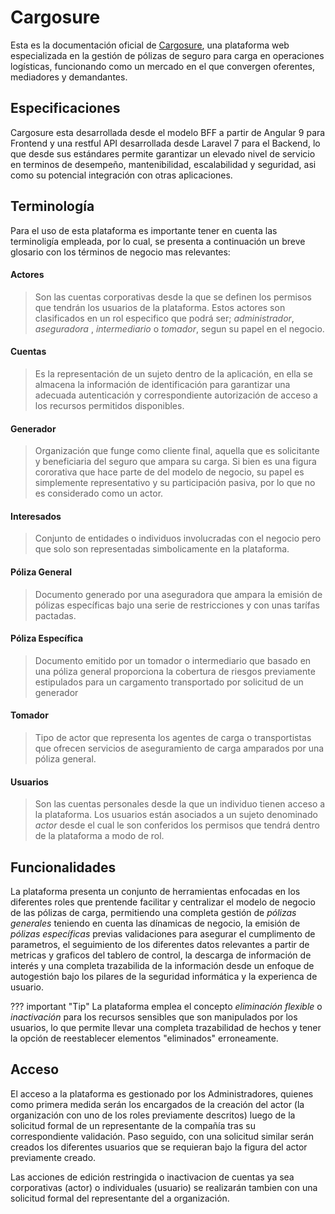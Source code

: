 # Cargosure

Esta es la documentación oficial de [Cargosure](https://www.cargosure.co), una plataforma web especializada en la gestión de pólizas de seguro para carga en operaciones logísticas, funcionando como un mercado en el que convergen oferentes, mediadores y demandantes.

## Especificaciones

Cargosure esta desarrollada desde el modelo BFF a partir de Angular 9 para Frontend y una restful API desarrollada desde Laravel 7 para el Backend, lo que desde sus estándares permite garantizar un elevado nivel de servicio  en terminos de desempeño, mantenibilidad, escalabilidad y seguridad, asi como su potencial integración con otras aplicaciones.

## Terminología

Para el uso de esta plataforma es importante tener en cuenta las terminoligía empleada, por lo cual, se presenta a continuación un breve glosario con los términos de negocio mas relevantes:


#### Actores

 > Son las cuentas corporativas desde la que se definen los permisos que tendrán los usuarios de la plataforma. Estos actores son clasificados en un rol especifico que podrá ser; *administrador*, *aseguradora* , *intermediario* o *tomador*, segun su papel en el negocio.

#### Cuentas

> Es la representación de un sujeto dentro de la aplicación, en ella se almacena la información de identificación para garantizar una adecuada autenticación y correspondiente autorización de acceso a los recursos permitidos disponibles.

#### Generador

> Organización que funge como cliente final, aquella que es solicitante y beneficiaria del seguro que ampara su carga. Si bien es una figura cororativa que hace parte de del modelo de negocio, su papel es simplemente representativo y su participación pasiva, por lo que no es considerado como un actor.

#### Interesados

> Conjunto de entidades o individuos involucradas con el negocio pero que solo son representadas simbolicamente en la plataforma.


#### Póliza General

> Documento generado por una aseguradora que ampara la emisión de pólizas específicas bajo una serie de restricciones y con unas tarífas pactadas.

#### Póliza Específica

> Documento emitido por un tomador o intermediario que basado en una póliza general proporciona la cobertura de riesgos previamente estipulados para un cargamento transportado por solicitud de un generador

#### Tomador

> Tipo de actor que representa los agentes de carga o transportistas que ofrecen servicios de aseguramiento de carga amparados por una póliza general. 

#### Usuarios

>Son las cuentas personales desde la que un individuo tienen acceso a la plataforma. Los usuarios están asociados a un sujeto denominado *actor* desde el cual le son conferidos los permisos que tendrá dentro de la plataforma a modo de rol.


## Funcionalidades

La plataforma presenta un conjunto de herramientas enfocadas en los diferentes roles que prentende facilitar y centralizar el modelo de negocio de las pólizas de carga, permitiendo una completa gestión de *pólizas generales* teniendo en cuenta las dínamicas de negocio, la emisión de *pólizas específicas* previas validaciones para asegurar el cumplimento de parametros, el seguimiento de los diferentes datos relevantes a partir de metricas y graficos del tablero de control, la descarga de información de interés y una completa trazabilida de la información desde un enfoque de autogestión bajo los pilares de la seguridad informática y la experienca de usuario. 

??? important "Tip"
    La plataforma emplea el concepto *eliminación flexible* o *inactivación* para los recursos sensibles que son manipulados por los usuarios, lo que permite llevar una completa trazabilidad de hechos y tener la opción de reestablecer elementos "eliminados" erroneamente. 

## Acceso

El acceso a la plataforma es gestionado por los Administradores, quienes como primera medida serán los encargados de la creación del actor (la organización con uno de los roles previamente descritos) luego de la solicitud formal de un representante de la compañía tras su correspondiente validación. Paso seguido, con una solicitud similar serán creados los diferentes usuarios que se requieran bajo la figura del actor previamente creado.

Las acciones de edición restringida o inactivacion de cuentas ya sea corporativas (actor) o individuales (usuario) se realizarán tambien con una solicitud formal del representante del a organización.
